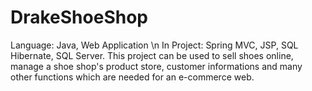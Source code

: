 # DrakeShoeShop
Language: Java, Web Application \n
In Project: Spring MVC, JSP, SQL Hibernate, SQL Server. This project can be used to sell shoes online, manage a shoe shop's product store, customer informations and many other functions which are needed for an e-commerce web.
